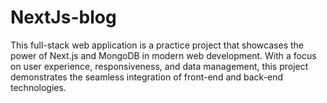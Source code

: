 # NextJs-blog
This full-stack web application is a practice project that showcases the power of Next.js and MongoDB in modern web development. With a focus on user experience, responsiveness, and data management, this project demonstrates the seamless integration of front-end and back-end technologies.
